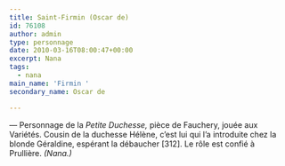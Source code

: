```yaml
---
title: Saint-Firmin (Oscar de)
id: 76108
author: admin
type: personnage
date: 2010-03-16T08:00:47+00:00
excerpt: Nana
tags:
  - nana
main_name: 'Firmin '
secondary_name: Oscar de

---
```

— Personnage de la _Petite Duchesse,_ pièce de Fauchery, jouée aux Variétés. Cousin de la duchesse Hélène, c&rsquo;est lui qui l&rsquo;a introduite chez la blonde Géraldine, espérant la débaucher [312]. Le rôle est confié à Prullière. _(Nana.)_